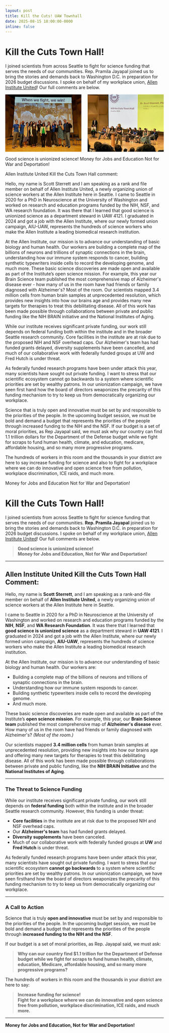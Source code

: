 ```yaml
---
layout: post
title: Kill the Cuts! UAW Townhall
date: 2025-08-15 18:00:00-0000
inline: false
---
```


# Kill the Cuts Town Hall!
I joined scientists from across Seattle to fight for science funding that serves the needs of our communities. Rep. Pramila Jayapal joined us to bring the stories and demands back to Washington D.C. in preparation for 2026 budget discussions. I spoke on behalf of my workplace union, [Allen Institute United](https://aiunited-uaw.org/)! Our full comments are below. 

<div style="display: flex; justify-content: space-between;">
  <img src="/assets/img/kill-the-cuts/ktc2.png" alt="Assembled representatives" style="width: 48%;"/>
  <img src="/assets/img/kill-the-cuts/ktc1.jpeg" alt="AIU comment section" style="width: 48%;"/>
</div>


Good science is unionized science! Money for Jobs and Education Not for War and Deportation!

Allen Institute United Kill the Cuts Town Hall comment:

Hello, my name is Scott Sterrett and I am speaking as a rank and file member on behalf of Allen Institute United, a newly organizing union of science workers at the Allen Institute here in Seattle. I came to Seattle in 2020 for a PhD in Neuroscience at the University of Washington and worked on research and education programs funded by the NIH, NSF, and WA research foundation. It was there that I learned that good science is unionized science as a department steward in UAW 4121. I graduated in 2024 and got a job with the Allen Institute, where our newly formed union campaign, AIU-UAW, represents the hundreds of science workers who make the Allen Institute a leading biomedical research institution. 

At the Allen Institute, our mission is to advance our understanding of basic biology and human health. Our workers are building a complete map of the billions of neurons and trillions of synaptic connections in the brain, understanding how our immune system responds to cancer, building synthetic typewriters inside cells to record the developing genome, and much more. These basic science discoveries are made open and available as part of the Institute’s open science mission. For example, this year our Brain Science team published the most comprehensive map of Alzheimer's disease ever - how many of us in the room have had friends or family diagnosed with Alzheimer's? Most of the room. Our scientists mapped 3.4 million cells from human brain samples at unprecedented resolution, which provides new insights into how our brains age and provides many new targets for therapies to treat this debilitating disease. All of this work has been made possible through collaborations between private and public funding like the NIH BRAIN initiative and the National Institutes of Aging.

While our institute receives significant private funding, our work still depends on federal funding both within the institute and in the broader Seattle research community. Core facilities in the institute are at risk due to the proposed NIH and NSF overhead caps. Our Alzheimer's team has had funded grants delayed, diversity supplements have been cancelled, and much of our collaborative work with federally funded groups at UW and Fred Hutch is under threat. 

As federally funded research programs have been under attack this year, many scientists have sought out private funding. I want to stress that our scientific ecosystem cannot go backwards to a system where scientific priorities are set by wealthy patrons. In our unionization campaign, we have seen first hand how the board of directors weaponizes the precarity of this funding mechanism to try to keep us from democratically organizing our workplace. 

Science that is truly open and innovative must be set by and responsible to the priorities of the people. In the upcoming budget session, we must be bold and demand a budget that represents the priorities of the people through increased funding to the NIH and the NSF. If our budget is a set of moral priorities, as Rep Jayapal said, we must ask why our country can find 1.1 trillion dollars for the Department of the Defense budget while we fight for scraps to fund human health, climate, and education, medicare, affordable housing, and so many more progressive programs.

The hundreds of workers in this room and the thousands in your district are here to say increase funding for science and also to fight for a workplace where we can do innovative and open science free from pollution, workplace discrimination, ICE raids, and much more. 

Money for Jobs and Education Not for War and Deportation!


# Kill the Cuts Town Hall!

I joined scientists from across Seattle to fight for science funding that serves the needs of our communities. **Rep. Pramila Jayapal** joined us to bring the stories and demands back to Washington D.C. in preparation for 2026 budget discussions. I spoke on behalf of my workplace union, [Allen Institute United](https://aiunited-uaw.org/)! Our full comments are below.

> **Good science is unionized science!**  
> **Money for Jobs and Education, Not for War and Deportation!**

---

## Allen Institute United Kill the Cuts Town Hall Comment:

Hello, my name is **Scott Sterrett**, and I am speaking as a rank-and-file member on behalf of **Allen Institute United**, a newly organizing union of science workers at the Allen Institute here in Seattle.

I came to Seattle in 2020 for a PhD in Neuroscience at the University of Washington and worked on research and education programs funded by the **NIH**, **NSF**, and **WA Research Foundation**. It was there that I learned that **good science is unionized science** as a department steward in **UAW 4121**. I graduated in 2024 and got a job with the Allen Institute, where our newly formed union campaign, **AIU-UAW**, represents the hundreds of science workers who make the Allen Institute a leading biomedical research institution.

At the Allen Institute, our mission is to advance our understanding of basic biology and human health. Our workers are:

- Building a complete map of the billions of neurons and trillions of synaptic connections in the brain.  
- Understanding how our immune system responds to cancer.  
- Building synthetic typewriters inside cells to record the developing genome.  
- And much more.

These basic science discoveries are made open and available as part of the Institute’s **open science mission**. For example, this year, our **Brain Science team** published the most comprehensive map of **Alzheimer's disease** ever. How many of us in the room have had friends or family diagnosed with Alzheimer's? *(Most of the room.)*

Our scientists mapped **3.4 million cells** from human brain samples at unprecedented resolution, providing new insights into how our brains age and offering many new targets for therapies to treat this debilitating disease. All of this work has been made possible through collaborations between private and public funding, like the **NIH BRAIN Initiative** and the **National Institutes of Aging**.

---

### The Threat to Science Funding

While our institute receives significant private funding, our work still depends on **federal funding** both within the institute and in the broader Seattle research community. However, this funding is under threat:

- **Core facilities** in the institute are at risk due to the proposed NIH and NSF overhead caps.  
- Our **Alzheimer's team** has had funded grants delayed.  
- **Diversity supplements** have been canceled.  
- Much of our collaborative work with federally funded groups at **UW** and **Fred Hutch** is under threat.

As federally funded research programs have been under attack this year, many scientists have sought out private funding. I want to stress that our scientific ecosystem **cannot go backwards** to a system where scientific priorities are set by wealthy patrons. In our unionization campaign, we have seen firsthand how the board of directors weaponizes the precarity of this funding mechanism to try to keep us from democratically organizing our workplace.

---

### A Call to Action

Science that is truly **open and innovative** must be set by and responsible to the priorities of the people. In the upcoming budget session, we must be bold and demand a budget that represents the priorities of the people through **increased funding to the NIH and the NSF**.

If our budget is a set of moral priorities, as Rep. Jayapal said, we must ask:

> **Why can our country find $1.1 trillion for the Department of Defense budget while we fight for scraps to fund human health, climate, education, Medicare, affordable housing, and so many more progressive programs?**

The hundreds of workers in this room and the thousands in your district are here to say:

> **Increase funding for science!**  
> **Fight for a workplace where we can do innovative and open science free from pollution, workplace discrimination, ICE raids, and much more.**

---

**Money for Jobs and Education, Not for War and Deportation!**
